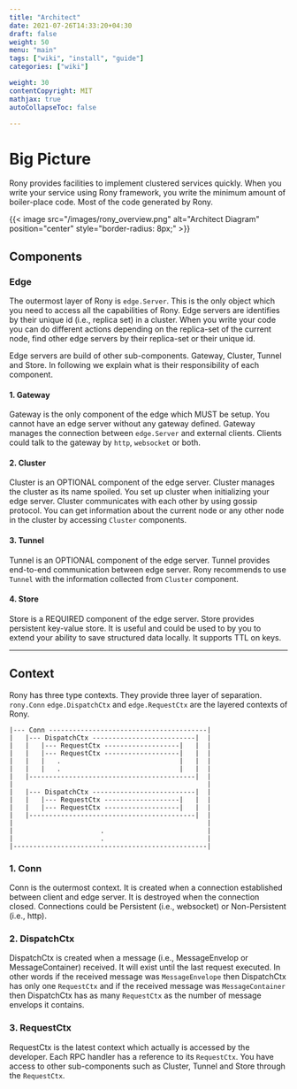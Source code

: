 ```yaml
---
title: "Architect"
date: 2021-07-26T14:33:20+04:30
draft: false
weight: 50
menu: "main"
tags: ["wiki", "install", "guide"]
categories: ["wiki"]

weight: 30
contentCopyright: MIT
mathjax: true
autoCollapseToc: false

---
```


# Big Picture
Rony provides facilities to implement clustered services quickly. When you write your service
using Rony framework, you write the minimum amount of boiler-place code. Most of the code generated
by Rony.

{{< image src="/images/rony_overview.png" alt="Architect Diagram" position="center" style="border-radius: 8px;" >}}

## Components
### Edge
The outermost layer of Rony is `edge.Server`. This is the only object which you need to
access all the capabilities of Rony. Edge servers are identifies by their unique id (i.e., replica set)
in a cluster. When you write your code you can do different actions depending on the replica-set of the
current node, find other edge servers by their replica-set or their unique id.

Edge servers are build of other sub-components. Gateway, Cluster, Tunnel and Store. In following we
explain what is their responsibility of each component.

#### 1. Gateway
Gateway is the only component of the edge which MUST be setup. You cannot have an edge server without
any gateway defined. Gateway manages the connection between `edge.Server` and external clients. Clients
could talk to the gateway by `http`, `websocket` or both.

#### 2. Cluster
Cluster is an OPTIONAL component of the edge server. Cluster manages the cluster as its name spoiled.
You set up cluster when initializing your edge server. Cluster communicates with each other by using gossip protocol.
You can get information about the current node or any other node in the cluster by accessing `Cluster` components.

#### 3. Tunnel
Tunnel is an OPTIONAL component of the edge server. Tunnel provides end-to-end communication between edge server.
Rony recommends to use `Tunnel` with the information collected from `Cluster` component.

#### 4. Store
Store is a REQUIRED component of the edge server. Store provides persistent key-value store. It is useful and could be
used to by you to extend your ability to save structured data locally. It supports TTL on keys.

---

## Context

Rony has three type contexts. They provide three layer of separation. `rony.Conn` `edge.DispatchCtx` and
`edge.RequestCtx` are the layered contexts of Rony.
```
|--- Conn ----------------------------------------|
|   |--- DispatchCtx --------------------------|  |
|   |   |--- RequestCtx -------------------|   |  |
|   |   |--- RequestCtx -------------------|   |  |
|   |   |   .                              |   |  |
|   |   |   .                              |   |  |
|   |------------------------------------------|  |
|                                                 |
|   |--- DispatchCtx --------------------------|  |
|   |   |--- RequestCtx -------------------|   |  |
|   |   |--- RequestCtx -------------------|   |  |
|   |------------------------------------------|  |
|                                                 |
|                      .                          |
|                      .                          |
|-------------------------------------------------|
```

### 1. Conn
Conn is the outermost context. It is created when a connection established between client and edge
server. It is destroyed when the connection closed. Connections could be Persistent (i.e., websocket) or
Non-Persistent (i.e., http).

### 2. DispatchCtx
DispatchCtx is created when a message (i.e., MessageEnvelop or MessageContainer) received. It will exist until the last
request executed. In other words if the received message was `MessageEnvelope` then DispatchCtx has only one `RequestCtx`
and if the received message was `MessageContainer` then DispatchCtx has as many `RequestCtx` as the number of message envelops
it contains.

### 3. RequestCtx
RequestCtx is the latest context which actually is accessed by the developer. Each RPC handler has a reference to its
`RequestCtx`. You have access to other sub-components such as Cluster, Tunnel and Store through the `RequestCtx`.

